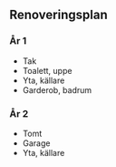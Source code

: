 ## Renoveringsplan

### År 1
- Tak
- Toalett, uppe
- Yta, källare
- Garderob, badrum

### År 2
- Tomt
- Garage
- Yta, källare
